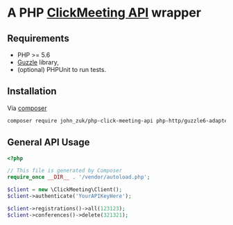 A PHP [ClickMeeting API](https://dev.clickmeeting.com/api-doc/) wrapper
==============

Requirements
------------

* PHP >= 5.6
* [Guzzle](https://github.com/guzzle/guzzle) library,
* (optional) PHPUnit to run tests.

Installation
------------
Via [composer](https://getcomposer.org)

```bash
composer require john_zuk/php-click-meeting-api php-http/guzzle6-adapter
```


General API Usage
-----------------

```php
<?php

// This file is generated by Composer
require_once __DIR__ . '/vendor/autoload.php';

$client = new \ClickMeeting\Client();
$client->authenticate('YourAPIKeyHere');

$client->registrations()->all(123123);
$client->conferences()->delete(321321);
```
